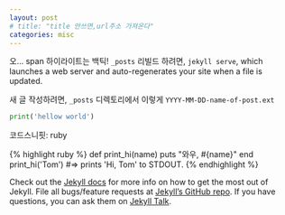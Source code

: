 ```yaml
---
layout: post
# title: "title 안쓰면,url주소 가져온다"
categories: misc
---
```

오... span 하이라이트는 백틱! `_posts` 
리빌드 하려면, `jekyll serve`, which launches a web server and auto-regenerates your site when a file is updated.

새 글 작성하려면, `_posts` 디렉토리에서 이렇게 `YYYY-MM-DD-name-of-post.ext`
```python
print('hellow world')

```
코드스니핏: ruby

{% highlight ruby %}
def print_hi(name)
  puts "와우, #{name}"
end
print_hi('Tom')
#=> prints 'Hi, Tom' to STDOUT.
{% endhighlight %}

Check out the [Jekyll docs][jekyll-docs] for more info on how to get the most out of Jekyll. File all bugs/feature requests at [Jekyll’s GitHub repo][jekyll-gh]. If you have questions, you can ask them on [Jekyll Talk][jekyll-talk].

[jekyll-docs]: http://jekyllrb.com/docs/home
[jekyll-gh]:   https://github.com/jekyll/jekyll
[jekyll-talk]: https://talk.jekyllrb.com/
